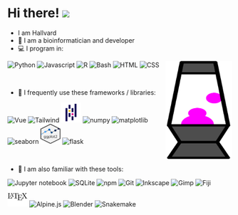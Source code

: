 # Hi there! <img src="https://github.com/TheDudeThatCode/TheDudeThatCode/blob/master/Assets/Hi.gif" width="25" />


- I am Hallvard
- 🏦 I am a bioinformatician and developer
- 💻 I program in:
<img align="right" src="lava_lamp.gif" alt="" width="150" height="220">
<p align="left">
    <img src="https://raw.githubusercontent.com/gilbarbara/logos/master/logos/python.svg" alt="Python" title="Python" width="45" height="45"/>
    <img src="https://upload.vectorlogo.zone/logos/javascript/images/239ec8a4-163e-4792-83b6-3f6d96911757.svg" alt="Javascript" title="Javascript" width="45" height="45"/>
    <img src="https://upload.wikimedia.org/wikipedia/commons/thumb/1/1b/R_logo.svg/640px-R_logo.svg.png" alt="R" title="R" width="45" height="45"/>
    <img src="https://upload.wikimedia.org/wikipedia/commons/4/4b/Bash_Logo_Colored.svg" alt="Bash" title="Bash" width="45" height="45"/>
    <img src="https://upload.wikimedia.org/wikipedia/commons/thumb/6/61/HTML5_logo_and_wordmark.svg/640px-HTML5_logo_and_wordmark.svg.png" alt="HTML" title="HTML" width="45" height="45"/>
    <img src="https://upload.wikimedia.org/wikipedia/commons/thumb/d/d5/CSS3_logo_and_wordmark.svg/640px-CSS3_logo_and_wordmark.svg.png" alt="CSS" title="CSS" width="35" height="45"/>
</p>

<br />

- :book: I frequently use these frameworks / libraries:
<p align="left">
    <img src="https://upload.wikimedia.org/wikipedia/commons/thumb/9/95/Vue.js_Logo_2.svg/640px-Vue.js_Logo_2.svg.png" alt="Vue" title="Vue" width="45" height="45"/>
    <img src="https://upload.wikimedia.org/wikipedia/commons/thumb/d/d5/Tailwind_CSS_Logo.svg/640px-Tailwind_CSS_Logo.svg.png" alt="Tailwind" title="Tailwind" width="45" height="45"/>
    <img src="https://github.com/devicons/devicon/blob/master/icons/pandas/pandas-original.svg" alt="pandas" title="pandas" width="45" height="45"/>
    <img src="https://upload.wikimedia.org/wikipedia/commons/thumb/1/1a/NumPy_logo.svg/640px-NumPy_logo.svg.png" alt="numpy" title="numpy" width="60" height="45"/>
    <img src="https://upload.wikimedia.org/wikipedia/commons/8/84/Matplotlib_icon.svg" alt="matplotlib" title="matplotlib" width="45" height="45"/>
    <img src="https://seaborn.pydata.org/_images/logo-mark-lightbg.svg" alt="seaborn" title="seaborn" width="45" height="45"/>
    <img src="https://raw.githubusercontent.com/rstudio/hex-stickers/master/PNG/ggplot2.png" alt="ggplot2" title="ggplot2" width="45" height="45"/>
    <img src="https://upload.vectorlogo.zone/logos/pocoo_flask/images/5edfb8bf-3da1-455e-98db-91a7b0a955b1.svg" alt="flask" title="flask" width="45" height="45"/>
</p>


<br />

- :hammer: I am also familiar with these tools:
<p align="left">
    <img src="https://upload.wikimedia.org/wikipedia/commons/3/38/Jupyter_logo.svg" alt="Jupyter notebook" title="Jupyter notebook" width="45" height="45"/>
    <img src="https://upload.wikimedia.org/wikipedia/commons/thumb/3/38/SQLite370.svg/640px-SQLite370.svg.png" alt="SQLite" title="SQLite" width="50" height="45"/>
    <img src="https://upload.wikimedia.org/wikipedia/commons/thumb/d/db/Npm-logo.svg/640px-Npm-logo.svg.png" alt="npm" title="npm" width="50" height="45"/>
    <img src="https://git-scm.com/images/logos/downloads/Git-Icon-1788C.svg" alt="Git" title="Git" width="45" height="45"/>
    <img src="https://upload.wikimedia.org/wikipedia/commons/0/0d/Inkscape_Logo.svg" alt="Inkscape" title="Inkscape" width="45" height="45"/>
    <img src="https://upload.wikimedia.org/wikipedia/commons/thumb/4/45/The_GIMP_icon_-_gnome.svg/640px-The_GIMP_icon_-_gnome.svg.png" alt="Gimp" title="Gimp" width="45" height="45"/>
    <img src="https://upload.wikimedia.org/wikipedia/commons/thumb/5/55/FIJI_%28software%29_Logo.svg/1024px-FIJI_%28software%29_Logo.svg.png" alt="Fiji" title="Fiji" width="45" height="45"/>
    <img src="https://raw.githubusercontent.com/devicons/devicon/1119b9f84c0290e0f0b38982099a2bd027a48bf1/icons/latex/latex-original.svg" alt="Latex" title="Latex" width="45" height="45"/>
    <img src="https://seeklogo.com/images/A/alpine-js-logo-21F4169EAB-seeklogo.com.png" alt="Alpine.js" title="Alpine.js" width="45" height="45"/>
    <img src="https://upload.wikimedia.org/wikipedia/commons/thumb/0/0c/Blender_logo_no_text.svg/1280px-Blender_logo_no_text.svg.png" alt="Blender" title="Blender" width="45" height="45"/>
    <img src="https://avatars.githubusercontent.com/u/33450111?s=200&v=4" alt="Snakemake" title="Snakemake" width="45" height="45"/>
</p>
